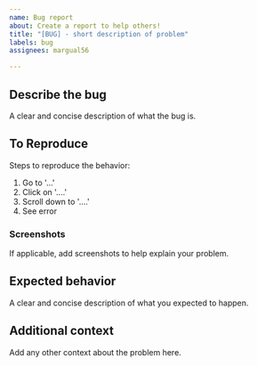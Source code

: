```yaml
---
name: Bug report
about: Create a report to help others!
title: "[BUG] - short description of problem"
labels: bug
assignees: margual56

---
```


## Describe the bug
A clear and concise description of what the bug is.

## To Reproduce
Steps to reproduce the behavior:
1. Go to '...'
2. Click on '....'
3. Scroll down to '....'
4. See error

### Screenshots
If applicable, add screenshots to help explain your problem.

## Expected behavior
A clear and concise description of what you expected to happen.

## Additional context
Add any other context about the problem here.
